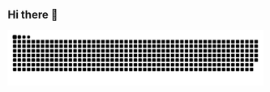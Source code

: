 ## Hi there 👋

<div align="center">

  
  ![snake gif](https://github.com/indra063/indra063/blob/output/github-snake-dark.svg)

  
</div>
